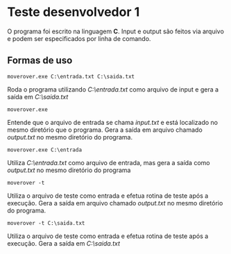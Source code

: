 # Teste desenvolvedor 1

O programa foi escrito na linguagem **C**. Input e output são feitos via arquivo e podem ser especificados por linha de comando.

## Formas de uso

    moverover.exe C:\entrada.txt C:\saida.txt
Roda o programa utilizando *C:\entrada.txt* como arquivo de input e gera a saída em *C:\saida.txt*

    moverover.exe
Entende que o arquivo de entrada se chama *input.txt* e está localizado no mesmo diretório que o programa. 
Gera a saída em arquivo chamado *output.txt* no mesmo diretório do programa.

    moverover.exe C:\entrada
Utiliza *C:\entrada.txt* como arquivo de entrada, mas gera a saída como *output.txt* no mesmo diretório do programa

    moverover -t
Utiliza o arquivo de teste como entrada e efetua rotina de teste após a execução. 
Gera a saída em arquivo chamado *output.txt* no mesmo diretório do programa.

    moverover -t C:\saida.txt
Utiliza o arquivo de teste como entrada e efetua rotina de teste após a execução. Gera a saída em *C:\saida.txt*